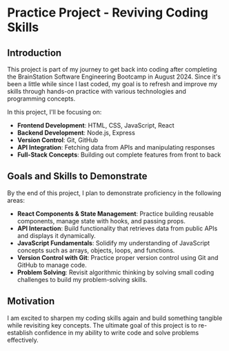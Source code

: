 # Practice Project - Reviving Coding Skills

## Introduction

This project is part of my journey to get back into coding after completing the BrainStation Software Engineering Bootcamp in August 2024. Since it's been a little while since I last coded, my goal is to refresh and improve my skills through hands-on practice with various technologies and programming concepts.

In this project, I'll be focusing on:

- **Frontend Development**: HTML, CSS, JavaScript, React
- **Backend Development**: Node.js, Express
- **Version Control**: Git, GitHub
- **API Integration**: Fetching data from APIs and manipulating responses
- **Full-Stack Concepts**: Building out complete features from front to back

## Goals and Skills to Demonstrate

By the end of this project, I plan to demonstrate proficiency in the following areas:

- **React Components & State Management**: Practice building reusable components, manage state with hooks, and passing props.
- **API Interaction**: Build functionality that retrieves data from public APIs and displays it dynamically.
- **JavaScript Fundamentals**: Solidify my understanding of JavaScript concepts such as arrays, objects, loops, and functions.
- **Version Control with Git**: Practice proper version control using Git and GitHub to manage code.
- **Problem Solving**: Revisit algorithmic thinking by solving small coding challenges to build my problem-solving skills.

## Motivation

I am excited to sharpen my coding skills again and build something tangible while revisiting key concepts. The ultimate goal of this project is to re-establish confidence in my ability to write code and solve problems effectively.
